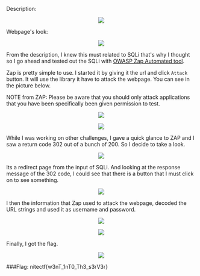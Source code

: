 Description:

 <p align="center">
  <img src="https://user-images.githubusercontent.com/106710730/209478838-64ca647f-a019-46ed-aefa-59e69f88be90.png">
</p>

Webpage's look:
 <p align="center">
  <img src="https://user-images.githubusercontent.com/106710730/209478852-748cdb34-ca2a-4e94-9800-14c72118a18e.png">
</p>

From the description, I knew this must related to SQLi that's why I thought so I go ahead and tested out the SQLi with [OWASP Zap Automated tool](https://www.zaproxy.org/download/).


Zap is pretty simple to use. I started it by giving it the url and click `Attack` button. It will use the library it have to attack the webpage. You can see in the picture below.

NOTE from ZAP: Please be aware that you should only attack applications that you have been specifically been given permission to test.

<p align="center">
  <img src="https://user-images.githubusercontent.com/106710730/209478878-08ab5a94-b4ce-4810-acb2-7024d946561e.png">
</p>

<p align="center">
  <img src="https://user-images.githubusercontent.com/106710730/209479817-831702b2-971c-425e-8ea0-b00ce8708c75.png">
</p>


While I was working on other challenges, I gave a quick glance to ZAP and I saw a return code 302 out of a bunch of 200. So I decide to take a look.

<p align="center">
  <img src="https://user-images.githubusercontent.com/106710730/209478917-baea332f-c88b-4e07-acd9-21c720e25b92.png">
</p>

Its a redirect page from the input of SQLi. And looking at the response message of the 302 code, I could see that there is a button that I must click on to see something.
<p align="center">
  <img src="https://user-images.githubusercontent.com/106710730/209478936-10d2f276-7900-4a19-85d1-776bdfaec598.png">
</p>

I then the information that Zap used to attack the webpage, decoded the URL strings and used it as username and password. 

 <p align="center">
  <img src="https://user-images.githubusercontent.com/106710730/209479153-6f6514ff-e2e6-4ea2-a061-f93ed1ebb1cf.png">
</p>

 <p align="center">
  <img src="https://user-images.githubusercontent.com/106710730/209479582-4e54e060-d10e-4487-a311-c2bd5d3bec9f.png">
</p>

Finally, I got the flag.

 <p align="center">
  <img src="https://user-images.githubusercontent.com/106710730/209479312-a9940955-618a-4271-ba2b-1b422a336046.png">
</p>


###Flag: nitectf{w3nT_1nT0_Th3_s3rV3r}
